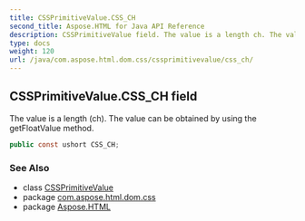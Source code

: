 ```yaml
---
title: CSSPrimitiveValue.CSS_CH
second_title: Aspose.HTML for Java API Reference
description: CSSPrimitiveValue field. The value is a length ch. The value can be obtained by using the getFloatValue method
type: docs
weight: 120
url: /java/com.aspose.html.dom.css/cssprimitivevalue/css_ch/
---
```

## CSSPrimitiveValue.CSS_CH field

The value is a length (ch). The value can be obtained by using the getFloatValue method.

```java
public const ushort CSS_CH;
```

### See Also

* class [CSSPrimitiveValue](../)
* package [com.aspose.html.dom.css](../../cssprimitivevalue/)
* package [Aspose.HTML](../../../)
